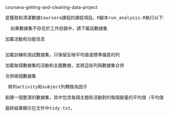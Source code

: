 coursera-getting-and-cleaning-data-project<pre>
是獲取和清潔數據Coursera課程的課程項目。R腳本run_analysis.R執行以下操作：<pre>   
如果數據集不存在於工作目錄中，請下載該數據集 <pre>
加載活動和功能信息<pre>    
加載訓練和測試數據集，只保留反映平均值或標準偏差的列<pre>
加載每個數據集的活動和主題數據，並將這些列與數據集合併<pre> 
合併兩個數據集<pre>
將列activity和subject列轉換為因子<pre>
創建一個整潔的數據集，其中包含每個主題和活動對的每個變量的平均值（平均值）<pre>
最終結果顯示在文件中tidy.txt。<pre>   
